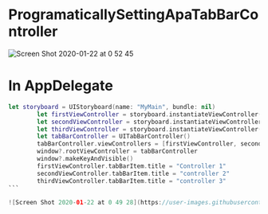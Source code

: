 # ProgramaticallySettingApaTabBarController

![Screen Shot 2020-01-22 at 0 52 45](https://user-images.githubusercontent.com/24994818/72871856-85ce7700-3cb1-11ea-8cdd-ae31409a0b3e.png)

# In AppDelegate

````swift 
let storyboard = UIStoryboard(name: "MyMain", bundle: nil)
        let firstViewController = storyboard.instantiateViewController(withIdentifier: "firstViewController")
        let secondViewController = storyboard.instantiateViewController(withIdentifier: "secondViewController")
        let thirdViewController = storyboard.instantiateViewController(withIdentifier: "thirdViewController")
        let tabBarController = UITabBarController()
        tabBarController.viewControllers = [firstViewController, secondViewController, thirdViewController]
        window?.rootViewController = tabBarController
        window?.makeKeyAndVisible()
        firstViewController.tabBarItem.title = "Controller 1"
        secondViewController.tabBarItem.title = "controller 2"
        thirdViewController.tabBarItem.title = "controller 3"
```

![Screen Shot 2020-01-22 at 0 49 28](https://user-images.githubusercontent.com/24994818/72871879-9979dd80-3cb1-11ea-8516-99e36348eb7d.png)


